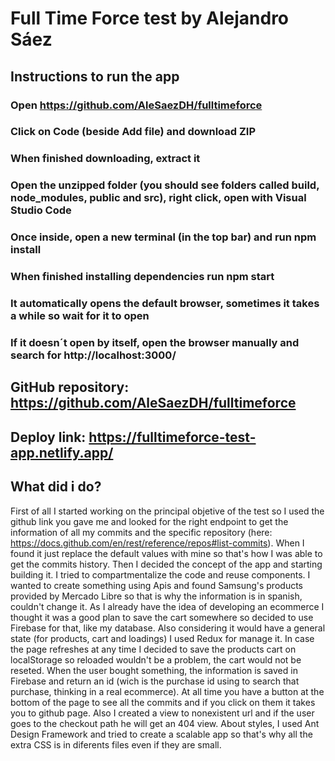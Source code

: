 # Full Time Force test by Alejandro Sáez

## Instructions to run the app

### Open https://github.com/AleSaezDH/fulltimeforce

### Click on Code (beside Add file) and download ZIP

### When finished downloading, extract it

### Open the unzipped folder (you should see folders called build, node_modules, public and src), right click, open with Visual Studio Code

### Once inside, open a new terminal (in the top bar) and run npm install

### When finished installing dependencies run npm start

### It automatically opens the default browser, sometimes it takes a while so wait for it to open

### If it doesn´t open by itself, open the browser manually and search for http://localhost:3000/

## GitHub repository: https://github.com/AleSaezDH/fulltimeforce

## Deploy link: https://fulltimeforce-test-app.netlify.app/

## What did i do?

First of all I started working on the principal objetive of the test so I used the github link you gave me and looked for the right endpoint to get the information of all my commits and the specific repository (here: https://docs.github.com/en/rest/reference/repos#list-commits). When I found it just replace the default values with mine so that's how I was able to get the commits history. Then I decided the concept of the app and starting building it. I tried to compartmentalize the code and reuse components. I wanted to create something using Apis and found Samsung's products provided by Mercado Libre so that is why the information is in spanish, couldn't change it. As I already have the idea of developing an ecommerce I thought it was a good plan to save the cart somewhere so decided to use Firebase for that, like my database. Also considering it would have a general state (for products, cart and loadings) I used Redux for manage it. In case the page refreshes at any time I decided to save the products cart on localStorage so reloaded wouldn't be a problem, the cart would not be reseted. When the user bought something, the information is saved in Firebase and return an id (wich is the purchase id using to search that purchase, thinking in a real ecommerce). At all time you have a button at the bottom of the page to see all the commits and if you click on them it takes you to github page. Also I created a view to nonexistent url and if the user goes to the checkout path he will get an 404 view. About styles, I used Ant Design Framework and tried to create a scalable app so that's why all the extra CSS is in diferents files even if they are small.